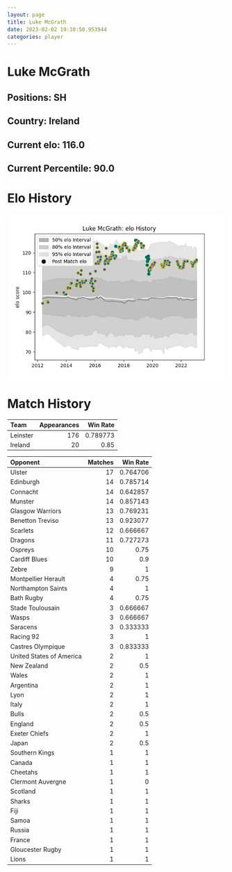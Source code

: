 ```yaml
---  
layout: page  
title: Luke McGrath  
date: 2023-02-02 19:10:50.953944  
categories: player  
---
```

# Luke McGrath

## Positions: SH

## Country: Ireland

## Current elo: 116.0

## Current Percentile: 90.0

# Elo History


![elo history](history_LukeMcGrath.png)
# Match History


| Team     |   Appearances |   Win Rate |
|:---------|--------------:|-----------:|
| Leinster |           176 |   0.789773 |
| Ireland  |            20 |   0.85     |

| Opponent                 |   Matches |   Win Rate |
|:-------------------------|----------:|-----------:|
| Ulster                   |        17 |   0.764706 |
| Edinburgh                |        14 |   0.785714 |
| Connacht                 |        14 |   0.642857 |
| Munster                  |        14 |   0.857143 |
| Glasgow Warriors         |        13 |   0.769231 |
| Benetton Treviso         |        13 |   0.923077 |
| Scarlets                 |        12 |   0.666667 |
| Dragons                  |        11 |   0.727273 |
| Ospreys                  |        10 |   0.75     |
| Cardiff Blues            |        10 |   0.9      |
| Zebre                    |         9 |   1        |
| Montpellier Herault      |         4 |   0.75     |
| Northampton Saints       |         4 |   1        |
| Bath Rugby               |         4 |   0.75     |
| Stade Toulousain         |         3 |   0.666667 |
| Wasps                    |         3 |   0.666667 |
| Saracens                 |         3 |   0.333333 |
| Racing 92                |         3 |   1        |
| Castres Olympique        |         3 |   0.833333 |
| United States of America |         2 |   1        |
| New Zealand              |         2 |   0.5      |
| Wales                    |         2 |   1        |
| Argentina                |         2 |   1        |
| Lyon                     |         2 |   1        |
| Italy                    |         2 |   1        |
| Bulls                    |         2 |   0.5      |
| England                  |         2 |   0.5      |
| Exeter Chiefs            |         2 |   1        |
| Japan                    |         2 |   0.5      |
| Southern Kings           |         1 |   1        |
| Canada                   |         1 |   1        |
| Cheetahs                 |         1 |   1        |
| Clermont Auvergne        |         1 |   0        |
| Scotland                 |         1 |   1        |
| Sharks                   |         1 |   1        |
| Fiji                     |         1 |   1        |
| Samoa                    |         1 |   1        |
| Russia                   |         1 |   1        |
| France                   |         1 |   1        |
| Gloucester Rugby         |         1 |   1        |
| Lions                    |         1 |   1        |